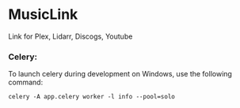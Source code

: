 # MusicLink
Link for Plex, Lidarr, Discogs, Youtube

### **Celery:**

To launch celery during development on Windows, use the following command:

`celery -A app.celery worker -l info --pool=solo`